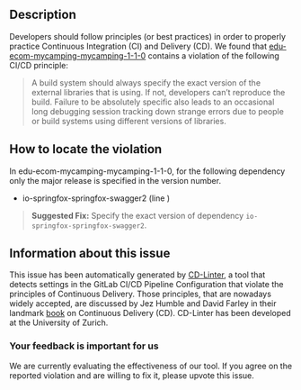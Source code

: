 
## Description
Developers should follow principles (or best practices) in order to properly practice Continuous Integration (CI) and Delivery (CD).
We found that [edu-ecom-mycamping-mycamping-1-1-0](https://gitlab.com/ECOM-Mycamping/mycamping/blob/master/.gitlab-ci.yml) contains a violation of the following CI/CD principle:

> A build system should always specify the exact version of the external libraries that is using.
If not, developers can’t reproduce the build. Failure to be absolutely specific also leads to an occasional long debugging session tracking down strange errors due to people or build systems using different versions of libraries.

## How to locate the violation

In edu-ecom-mycamping-mycamping-1-1-0, for the following dependency only the major release is specified in the version number.

* io-springfox-springfox-swagger2 (line )

> **Suggested Fix:** Specify the exact version of dependency `io-springfox-springfox-swagger2`.

## Information about this issue

This issue has been automatically generated by [CD-Linter](https://gitlab.com/Jancso/configuration-analytics), a tool that detects settings in the GitLab CI/CD Pipeline Configuration that violate the principles of Continuous Delivery. Those principles, that are nowadays widely accepted, are discussed by Jez Humble and David Farley in their landmark [book](https://www.oreilly.com/library/view/continuous-delivery-reliable/9780321670250/) on Continuous Delivery (CD). CD-Linter has been developed at the University of Zurich.

### Your feedback is important for us
We are currently evaluating the effectiveness of our tool. If you agree on the reported violation and are willing to fix it, please upvote this issue.